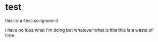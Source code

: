 # test
this-is-a-test-so-ignore-it

i have no idea what I'm doing but whatever
what is this
this is a waste of time
